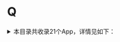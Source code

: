# Q
<details>
<summary>
本目录共收录21个App，详情见如下：
</summary>

- [QQ浏览器](https://github.com/zirawell/R-Store/tree/main/Rule/QuanX/Adblock/App/Q/QQ%E6%B5%8F%E8%A7%88%E5%99%A8)
- [QQ钱包](https://github.com/zirawell/R-Store/tree/main/Rule/QuanX/Adblock/App/Q/QQ%E9%92%B1%E5%8C%85)
- [QQ音乐](https://github.com/zirawell/R-Store/tree/main/Rule/QuanX/Adblock/App/Q/QQ%E9%9F%B3%E4%B9%90)
- [亲宝宝](https://github.com/zirawell/R-Store/tree/main/Rule/QuanX/Adblock/App/Q/%E4%BA%B2%E5%AE%9D%E5%AE%9D)
- [亲领开门](https://github.com/zirawell/R-Store/tree/main/Rule/QuanX/Adblock/App/Q/%E4%BA%B2%E9%A2%86%E5%BC%80%E9%97%A8)
- [全家便利店](https://github.com/zirawell/R-Store/tree/main/Rule/QuanX/Adblock/App/Q/%E5%85%A8%E5%AE%B6%E4%BE%BF%E5%88%A9%E5%BA%97)
- [全民K歌](https://github.com/zirawell/R-Store/tree/main/Rule/QuanX/Adblock/App/Q/%E5%85%A8%E6%B0%91K%E6%AD%8C)
- [全球购骑士卡](https://github.com/zirawell/R-Store/tree/main/Rule/QuanX/Adblock/App/Q/%E5%85%A8%E7%90%83%E8%B4%AD%E9%AA%91%E5%A3%AB%E5%8D%A1)
- [全能浏览器](https://github.com/zirawell/R-Store/tree/main/Rule/QuanX/Adblock/App/Q/%E5%85%A8%E8%83%BD%E6%B5%8F%E8%A7%88%E5%99%A8)
- [去上网（去哒）](https://github.com/zirawell/R-Store/tree/main/Rule/QuanX/Adblock/App/Q/%E5%8E%BB%E4%B8%8A%E7%BD%91%EF%BC%88%E5%8E%BB%E5%93%92%EF%BC%89)
- [去哪儿](https://github.com/zirawell/R-Store/tree/main/Rule/QuanX/Adblock/App/Q/%E5%8E%BB%E5%93%AA%E5%84%BF)
- [奇点阅读](https://github.com/zirawell/R-Store/tree/main/Rule/QuanX/Adblock/App/Q/%E5%A5%87%E7%82%B9%E9%98%85%E8%AF%BB)
- [奇瑞汽车](https://github.com/zirawell/R-Store/tree/main/Rule/QuanX/Adblock/App/Q/%E5%A5%87%E7%91%9E%E6%B1%BD%E8%BD%A6)
- [巧虎官方](https://github.com/zirawell/R-Store/tree/main/Rule/QuanX/Adblock/App/Q/%E5%B7%A7%E8%99%8E%E5%AE%98%E6%96%B9)
- [汽水音乐](https://github.com/zirawell/R-Store/tree/main/Rule/QuanX/Adblock/App/Q/%E6%B1%BD%E6%B0%B4%E9%9F%B3%E4%B9%90)
- [汽车之家](https://github.com/zirawell/R-Store/tree/main/Rule/QuanX/Adblock/App/Q/%E6%B1%BD%E8%BD%A6%E4%B9%8B%E5%AE%B6)
- [球迷报](https://github.com/zirawell/R-Store/tree/main/Rule/QuanX/Adblock/App/Q/%E7%90%83%E8%BF%B7%E6%8A%A5)
- [穷游](https://github.com/zirawell/R-Store/tree/main/Rule/QuanX/Adblock/App/Q/%E7%A9%B7%E6%B8%B8)
- [蜻蜓FM](https://github.com/zirawell/R-Store/tree/main/Rule/QuanX/Adblock/App/Q/%E8%9C%BB%E8%9C%93FM)
- [起点读书](https://github.com/zirawell/R-Store/tree/main/Rule/QuanX/Adblock/App/Q/%E8%B5%B7%E7%82%B9%E8%AF%BB%E4%B9%A6)
- [趣兜风](https://github.com/zirawell/R-Store/tree/main/Rule/QuanX/Adblock/App/Q/%E8%B6%A3%E5%85%9C%E9%A3%8E)

</details>